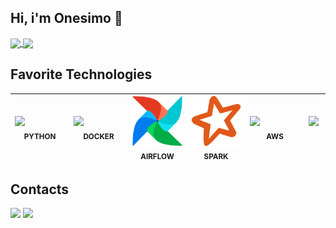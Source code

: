 ## Hi, i'm Onesimo 👋

<a href="https://github.com/anuraghazra/github-readme-stats">
  <img height=160 align="center" src="https://github-readme-stats.vercel.app/api?username=briito&theme=transparent&show_icons=true&card_width=180" />
</a>

<a href="https://github.com/anuraghazra/convoychat">
   <img height=160 align="center" src="https://github-readme-stats.vercel.app/api/top-langs/?username=briito&layout=compact&theme=transparent&card_width=300" />
</a>

## Favorite Technologies

|<img src="https://skillicons.dev/icons?i=py" style="min-width: 5rem;"><br><sub>PYTHON</sub>|<img src="https://skillicons.dev/icons?i=docker" style="min-width: 5rem;"><br><sub>DOCKER</sub>|<img src="https://raw.githubusercontent.com/devicons/devicon/master/icons/apacheairflow/apacheairflow-original.svg" style="min-width: 5rem;"><br><sub>AIRFLOW</sub>|<img src="https://raw.githubusercontent.com/devicons/devicon/master/icons/apachespark/apachespark-original.svg" style="min-width: 5rem;"><br><sub>SPARK</sub>|<img src="https://skillicons.dev/icons?i=aws" style="min-width: 5rem;"><br><sub>AWS</sub>|<img src="https://skillicons.dev/icons?i=git" style="min-width: 5rem;"><br><sub>GIT</sub>|<img src="https://skillicons.dev/icons?i=linux" style="min-width: 5rem;"><br><sub>LINUX</sub>
| :---: | :---: | :---: | :---: | :---: | :---: | :---: |
 
## Contacts

<div>
 <a href = "https://mail.google.com/mail/u/0/#inbox"><img src="https://img.shields.io/badge/-Gmail-%23333?style=for-the-badge&logo=gmail&logoColor='white'&target='_blank'"></a>
  <a href="https://www.linkedin.com/in/onsbrito" target="_blank"><img src="https://img.shields.io/badge/-LinkedIn-%230077B5?style=for-the-badge&logo=linkedin&logoColor="white" target="_blank"></a> 

</div>


